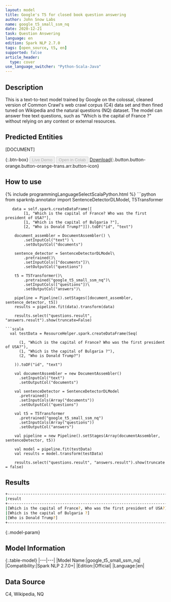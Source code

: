 ```yaml
---
layout: model
title: Google's T5 for closed book question answering
author: John Snow Labs
name: google_t5_small_ssm_nq
date: 2020-12-21
task: Question Answering
language: en
edition: Spark NLP 2.7.0
tags: [open_source, t5, en]
supported: false
article_header:
  type: cover
use_language_switcher: "Python-Scala-Java"
---
```


## Description

This is a text-to-text model trained by Google on the colossal, cleaned version of Common Crawl's web crawl corpus (C4) data set and then fined tuned on Wikipedia and the natural questions (NQ) dataset. The model can answer free text questions, such as "Which is the capital of France ?" without relying on any context or external resources.

## Predicted Entities

\[DOCUMENT]

{:.btn-box}
<button class="button button-orange" disabled>Live Demo</button>
<button class="button button-orange" disabled>Open in Colab</button>
[Download](https://s3.amazonaws.com/auxdata.johnsnowlabs.com/public/models/google_t5_small_ssm_nq_en_2.7.0_2.4_1608552073257.zip){:.button.button-orange.button-orange-trans.arr.button-icon}

## How to use



<div class="tabs-box" markdown="1">
{% include programmingLanguageSelectScalaPython.html %}
```python
from sparknlp.annotator import SentenceDetectorDLModel, T5Transformer

       data = self.spark.createDataFrame([
            [1, "Which is the capital of France? Who was the first president of USA?"],
            [1, "Which is the capital of Bulgaria ?"],
            [2, "Who is Donald Trump?"]]).toDF("id", "text")

        document_assembler = DocumentAssembler() \
            .setInputCol("text") \
            .setOutputCol("documents")

        sentence_detector = SentenceDetectorDLModel\
            .pretrained()\
            .setInputCols(["documents"])\
            .setOutputCol("questions")

        t5 = T5Transformer()\
            .pretrained("google_t5_small_ssm_nq")\
            .setInputCols(["questions"])\
            .setOutputCol("answers")\

        pipeline = Pipeline().setStages([document_assembler, sentence_detector, t5])
        results = pipeline.fit(data).transform(data)

        results.select("questions.result", "answers.result").show(truncate=False)
```
```scala
  val testData = ResourceHelper.spark.createDataFrame(Seq(

      (1, "Which is the capital of France? Who was the first president of USA?"),
      (1, "Which is the capital of Bulgaria ?"),
      (2, "Who is Donald Trump?")

    )).toDF("id", "text")

    val documentAssembler = new DocumentAssembler()
      .setInputCol("text")
      .setOutputCol("documents")

    val sentenceDetector = SentenceDetectorDLModel
      .pretrained()
      .setInputCols(Array("documents"))
      .setOutputCol("questions")

    val t5 = T5Transformer
      .pretrained("google_t5_small_ssm_nq")
      .setInputCols(Array("questions"))
      .setOutputCol("answers")

    val pipeline = new Pipeline().setStages(Array(documentAssembler, sentenceDetector, t5))

    val model = pipeline.fit(testData)
    val results = model.transform(testData)

    results.select("questions.result", "answers.result").show(truncate = false)
```
</div>

## Results

```bash
+-------------------------------------------------------------------------------------------------------------+-----------------------------------------+
|result                                                                                                                 |result                                     |
+-------------------------------------------------------------------------------------------------------------+-----------------------------------------+
|[Which is the capital of France?, Who was the first president of USA?]|[Paris, George Washington]|
|[Which is the capital of Bulgaria ?]                                                              |[Sofia]                                     |
|[Who is Donald Trump?]                                                                                |[a United States citizen]      |
+------------------------------------------------------------------------------------------------------------+------------------------------------------+
```

{:.model-param}
## Model Information

{:.table-model}
|---|---|
|Model Name:|google_t5_small_ssm_nq|
|Compatibility:|Spark NLP 2.7.0+|
|Edition:|Official|
|Language:|en|

## Data Source

C4, Wikipedia, NQ
